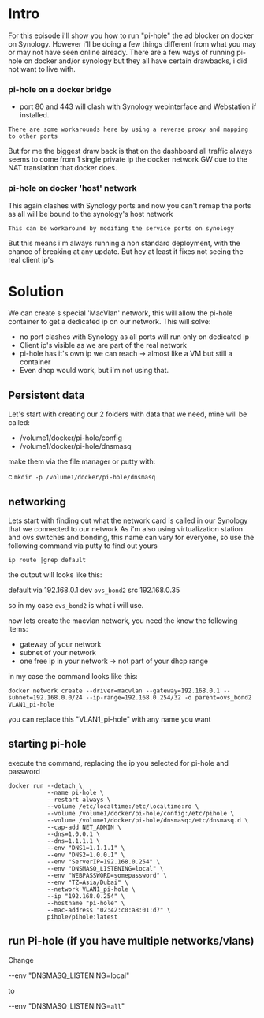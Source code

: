 # Intro
For this episode i'll show you how to run "pi-hole" the ad blocker on docker on Synology.
However i'll be doing a few things different from what you may or may not have seen online already.
There are a few ways of running pi-hole on docker and/or synology but they all have certain drawbacks,
i did not want to live with.

### pi-hole on a docker bridge
* port 80 and 443 will clash with Synology webinterface and Webstation if installed.

```There are some workarounds here by using a reverse proxy and mapping to other ports```

But for me the biggest draw back is that on the dashboard all traffic always seems to come from 1 single private ip
the docker network GW due to the NAT translation that docker does.

### pi-hole on docker 'host' network
This again clashes with Synology ports and now you can't remap the ports as all will be bound to the synology's host network

```This can be workaround by modifing the service ports on synology```

But this means i'm always running a non standard deployment, with the chance of breaking at any update.
But hey at least it fixes not seeing the real client ip's

# Solution

We can create s special 'MacVlan' network, this will allow the pi-hole container to get a dedicated ip on our network.
This will solve:

* no port clashes with Synology as all ports will run only on dedicated ip
* Client ip's visible as we are part of the real network
* pi-hole has it's own ip we can reach -> almost like a VM but still a container
* Even dhcp would work, but i'm not using that.

## Persistent data
Let's start with creating our 2 folders with data that we need, mine will be called:

* /volume1/docker/pi-hole/config
* /volume1/docker/pi-hole/dnsmasq

make them via the file manager or putty with:

c
```mkdir -p /volume1/docker/pi-hole/dnsmasq```

## networking
Lets start with finding out what the network card is called in our Synology that we connected to our network 
As i'm also using virtualization station and ovs switches and bonding, this name can vary for everyone, 
so use the following command via putty to find out yours

```ip route |grep default```

the output will looks like this:

default via 192.168.0.1 dev ```ovs_bond2```  src 192.168.0.35

so in my case ```ovs_bond2``` is what i will use.

now lets create the macvlan network, you need the know the following items:
* gateway of your network
* subnet of your network
* one free ip in your network -> not part of your dhcp range

in my case the command looks like this:

```docker network create --driver=macvlan --gateway=192.168.0.1 --subnet=192.168.0.0/24 --ip-range=192.168.0.254/32 -o parent=ovs_bond2 VLAN1_pi-hole```

you can replace this "VLAN1_pi-hole" with any name you want

## starting pi-hole
execute the command, replacing the ip you selected for pi-hole and password

```
docker run --detach \
           --name pi-hole \
           --restart always \
           --volume /etc/localtime:/etc/localtime:ro \
           --volume /volume1/docker/pi-hole/config:/etc/pihole \
           --volume /volume1/docker/pi-hole/dnsmasq:/etc/dnsmasq.d \
           --cap-add NET_ADMIN \
           --dns=1.0.0.1 \
           --dns=1.1.1.1 \
           --env "DNS1=1.1.1.1" \
           --env "DNS2=1.0.0.1" \
           --env "ServerIP=192.168.0.254" \
           --env "DNSMASQ_LISTENING=local" \
           --env "WEBPASSWORD=somepassword" \
           --env "TZ=Asia/Dubai" \
           --network VLAN1_pi-hole \
           --ip "192.168.0.254" \
           --hostname "pi-hole" \
           --mac-address "02:42:c0:a8:01:d7" \
           pihole/pihole:latest
```

## run Pi-hole (if you have multiple networks/vlans)
Change 

--env "DNSMASQ_LISTENING=local"
 
 to

--env "DNSMASQ_LISTENING=```all```"
